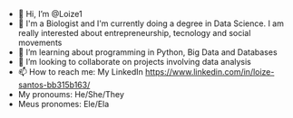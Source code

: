 - 👋 Hi, I’m @Loize1
- 👀 I'm a Biologist and I'm currently doing a degree in Data Science. I am really interested about entrepreneurship, tecnology and social movements
- 🌱 I’m learning about programming in Python, Big Data and Databases
- 💞️ I’m looking to collaborate on projects involving data analysis
- 📫 How to reach me: My LinkedIn https://www.linkedin.com/in/loize-santos-bb315b163/
- My pronoums: He/She/They
- Meus pronomes: Ele/Ela

<!---
Loize1/Loize1 is a ✨ special ✨ repository because its `README.md` (this file) appears on your GitHub profile.
You can click the Preview link to take a look at your changes.
--->
